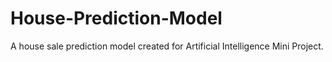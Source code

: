 # House-Prediction-Model

A house sale prediction model created for Artificial Intelligence Mini Project.

